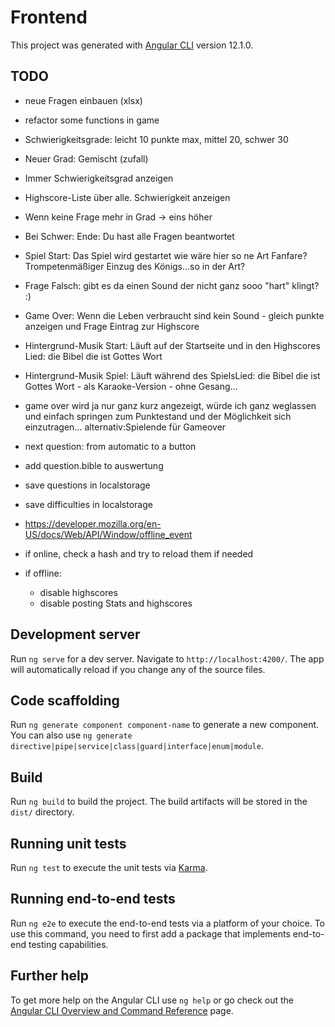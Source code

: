 # Frontend

This project was generated with [Angular CLI](https://github.com/angular/angular-cli) version 12.1.0.

## TODO

- neue Fragen einbauen (xlsx)

- refactor some functions in game

- Schwierigkeitsgrade: leicht 10 punkte max, mittel 20, schwer 30
- Neuer Grad: Gemischt (zufall)
- Immer Schwierigkeitsgrad anzeigen
- Highscore-Liste über alle. Schwierigkeit anzeigen
- Wenn keine Frage mehr in Grad -> eins höher
- Bei Schwer: Ende: Du hast alle Fragen beantwortet

- Spiel Start: Das Spiel wird gestartet wie wäre hier so ne Art Fanfare? Trompetenmäßiger Einzug des Königs…so in der Art?
- Frage Falsch: gibt es da einen Sound der nicht ganz sooo "hart" klingt? :)
- Game Over: Wenn die Leben verbraucht sind kein Sound - gleich punkte anzeigen und Frage Eintrag zur Highscore
- Hintergrund-Musik Start: Läuft auf der Startseite und in den Highscores	Lied: die Bibel die ist Gottes Wort
- Hintergrund-Musik Spiel: Läuft während des SpielsLied: die Bibel die ist Gottes Wort - als Karaoke-Version - ohne Gesang…


- game over wird ja nur ganz kurz angezeigt, würde ich ganz weglassen und einfach springen zum Punktestand und der Möglichkeit sich einzutragen…  alternativ:Spielende für Gameover


- next question: from automatic to a button

- add question.bible to auswertung

- save questions in localstorage
- save difficulties in localstorage
- https://developer.mozilla.org/en-US/docs/Web/API/Window/offline_event
- if online, check a hash and try to reload them if needed
- if offline:
  - disable highscores
  - disable posting Stats and highscores

## Development server

Run `ng serve` for a dev server. Navigate to `http://localhost:4200/`. The app will automatically reload if you change any of the source files.

## Code scaffolding

Run `ng generate component component-name` to generate a new component. You can also use `ng generate directive|pipe|service|class|guard|interface|enum|module`.

## Build

Run `ng build` to build the project. The build artifacts will be stored in the `dist/` directory.

## Running unit tests

Run `ng test` to execute the unit tests via [Karma](https://karma-runner.github.io).

## Running end-to-end tests

Run `ng e2e` to execute the end-to-end tests via a platform of your choice. To use this command, you need to first add a package that implements end-to-end testing capabilities.

## Further help

To get more help on the Angular CLI use `ng help` or go check out the [Angular CLI Overview and Command Reference](https://angular.io/cli) page.
